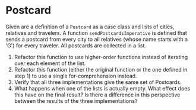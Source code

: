 Postcard
========

Given are a definition of a `Postcard` as a case class and lists of cities, relatives and travelers. A function 
`sendPostcardsImperative` is defined that sends a postcard from every city to all relatives (whose name starts 
with a 'G') for every traveler. All postcards are collected in a list.

1. Refactor this function to use higher-order functions instead of iterating over each element of the list.
2. Refactor this function (either the original function or the one defined in step 1) to use a single 
   for-comprehension instead.
3. Verify that all three implementations give the same set of Postcards.
4. What happens when one of the lists is actually empty. What effect does this have on the final result? Is 
   there a difference in this perspective between the results of the three implementations?
